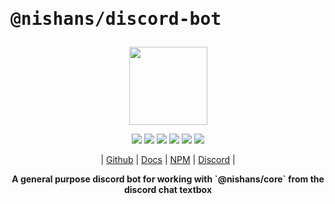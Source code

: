 # <pre>@nishans/discord-bot</pre>

<p align="center">
  <img width="125" src="https://github.com/Devorein/Nishan/blob/master/docs/static/img/discord-bot/logo.svg"/>
</p>

<p align="center">
  <img src="https://img.shields.io/bundlephobia/minzip/@nishans/discord-bot?label=minzipped&style=flat&color=%23bb0a1e"/>
  <img src="https://img.shields.io/npm/dw/@nishans/discord-bot?style=flat&color=orange"/>
  <img src="https://img.shields.io/github/issues/devorein/nishan/@nishans/discord-bot?color=yellow"/>
  <img src="https://img.shields.io/npm/v/@nishans/discord-bot?color=%2303C04A"/>
  <img src="https://img.shields.io/codecov/c/github/devorein/Nishan?flag=discord_bot&color=blue"/>
  <img src="https://img.shields.io/librariesio/release/npm/@nishans/discord-bot?color=%234B0082">
</p>

<p align="center">
  | <a href="https://github.com/Devorein/Nishan/tree/master/packages/discord-bot">Github</a> |
  <a href="https://nishan-docs.netlify.app/docs/discord-bot/">Docs</a> |
  <a href="https://www.npmjs.com/package/@nishans/discord-bot">NPM</a> |
  <a href="https://discord.com/invite/SpwHCz8ysx">Discord</a> |
</p>

<p align="center"><b>A general purpose discord bot for working with `@nishans/core` from the discord chat textbox</b></p>